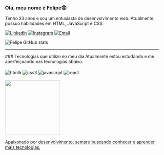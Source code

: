 ### Olá, meu nome é Felipe😎</br>
Tenho 23 anos e sou um entusiasta de desenvolvimento web. Atualmente, possuo habilidades em HTML, JavaScript e CSS.

[![Linkedln](https://img.shields.io/badge/LinkedIn-0077B5?style=for-the-badge&logo=linkedin&logoColor=white)](https://www.linkedin.com/in/felipefsousa/)
[![Instagram](https://img.shields.io/badge/Instagram-E4405F?style=for-the-badge&logo=instagram&logoColor=white)](https://www.instagram.com/felipe.ff18/)
[![Email](https://img.shields.io/badge/Gmail-D14836?style=for-the-badge&logo=gmail&logoColor=white)](mailto:felipe.dev803@gmail.com)

![Felipe GitHub stats](https://github-readme-stats.vercel.app/api?username=FelipeNer0&show_icons=true&theme=dracula)

<hr>
### Tecnologias que utilizo no meu dia
Atualmente estou estudando e me aperfeiçoando nas tecnologias abaixo.

<div style="display: inline_block"></br>
  <img align="center" alt="html5" src="https://img.shields.io/badge/HTML5-E34F26?style=for-the-badge&logo=html5&logoColor=white" />
  <img align="center" alt="css3" src="https://img.shields.io/badge/CSS3-1572B6?style=for-the-badge&logo=css3&logoColor=white" />
  <img align="center" alt="javascript" src="https://img.shields.io/badge/JavaScript-F7DF1E?style=for-the-badge&logo=javascript&logoColor=black" />
  <img align="center" alt="react" src="https://img.shields.io/badge/React-20232A?style=for-the-badge&logo=react&logoColor=61DAFB" />
</div><br/>
<div>
 <a href="https://github.com/ademar-costa">
 <img height="180em" src="https://github-readme-stats.vercel.app/api/top-langs/?username=FelipeNer0&layout=compact&langs_count=7&theme=dracula"/>
</div>
   
Apaixonado por desenvolvimento, sempre buscando conhecer e aprender mais tecnologias.
